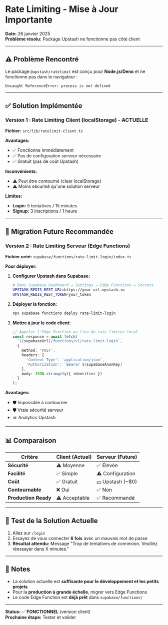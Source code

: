 # Rate Limiting - Mise à Jour Importante

**Date:** 26 janvier 2025  
**Problème résolu:** Package Upstash ne fonctionne pas côté client

---

## ⚠️ Problème Rencontré

Le package `@upstash/ratelimit` est conçu pour **Node.js/Deno** et ne fonctionne pas dans le navigateur :
```
Uncaught ReferenceError: process is not defined
```

---

## ✅ Solution Implémentée

### Version 1 : Rate Limiting Client (localStorage) - ACTUELLE

**Fichier:** `src/lib/ratelimit-client.ts`

**Avantages:**
- ✅ Fonctionne immédiatement
- ✅ Pas de configuration serveur nécessaire
- ✅ Gratuit (pas de coût Upstash)

**Inconvénients:**
- ⚠️ Peut être contourné (clear localStorage)
- ⚠️ Moins sécurisé qu'une solution serveur

**Limites:**
- **Login:** 5 tentatives / 15 minutes
- **Signup:** 3 inscriptions / 1 heure

---

## 🚀 Migration Future Recommandée

### Version 2 : Rate Limiting Serveur (Edge Functions)

**Fichier créé:** `supabase/functions/rate-limit-login/index.ts`

**Pour déployer:**

1. **Configurer Upstash dans Supabase:**
   ```bash
   # Dans Supabase Dashboard → Settings → Edge Functions → Secrets
   UPSTASH_REDIS_REST_URL=https://your-url.upstash.io
   UPSTASH_REDIS_REST_TOKEN=your_token
   ```

2. **Déployer la fonction:**
   ```bash
   npx supabase functions deploy rate-limit-login
   ```

3. **Mettre à jour le code client:**
   ```typescript
   // Appeler l'Edge Function au lieu du rate limiter local
   const response = await fetch(
     `${supabaseUrl}/functions/v1/rate-limit-login`,
     {
       method: 'POST',
       headers: {
         'Content-Type': 'application/json',
         'Authorization': `Bearer ${supabaseAnonKey}`
       },
       body: JSON.stringify({ identifier })
     }
   );
   ```

**Avantages:**
- 🛡️ Impossible à contourner
- 🛡️ Vraie sécurité serveur
- 📊 Analytics Upstash

---

## 📊 Comparaison

| Critère | Client (Actuel) | Serveur (Future) |
|---------|----------------|------------------|
| **Sécurité** | ⚠️ Moyenne | ✅ Élevée |
| **Facilité** | ✅ Simple | ⚠️ Configuration |
| **Coût** | ✅ Gratuit | 💵 Upstash (~$0) |
| **Contournable** | ❌ Oui | ✅ Non |
| **Production Ready** | ⚠️ Acceptable | ✅ Recommandé |

---

## 🧪 Test de la Solution Actuelle

1. Allez sur `/login`
2. Essayez de vous connecter **6 fois** avec un mauvais mot de passe
3. **Résultat attendu:** Message "Trop de tentatives de connexion. Veuillez réessayer dans X minutes."

---

## 📝 Notes

- La solution actuelle est **suffisante pour le développement et les petits projets**
- Pour la **production à grande échelle**, migrer vers Edge Functions
- Le code Edge Function est **déjà prêt** dans `supabase/functions/`

---

**Status:** ✅ **FONCTIONNEL** (version client)  
**Prochaine étape:** Tester et valider

